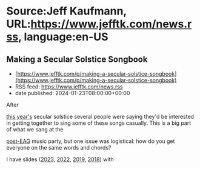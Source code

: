 # Source:Jeff Kaufmann, URL:https://www.jefftk.com/news.rss, language:en-US

## Making a Secular Solstice Songbook
 - [https://www.jefftk.com/p/making-a-secular-solstice-songbook](https://www.jefftk.com/p/making-a-secular-solstice-songbook)
 - RSS feed: https://www.jefftk.com/news.rss
 - date published: 2024-01-23T08:00:00+00:00

<p><span>

After </span>

<a href="https://www.jefftk.com/p/boston-solstice-2023-retrospective">this
year's</a> secular solstice several people were saying they'd be
interested in getting together to sing some of these songs
casually. This is a big part of what we sang at the 

<a href="https://www.jefftk.com/p/post-eag-music-party">post-EAG</a>
music party, but one issue was logistical: how do you get everyone on
the same words and chords?



<p>

I have slides (<a href="https://docs.google.com/presentation/d/1opDO8m-DvhW0nACIAP0GeisnMkqFSCZA3_wtWZrWAhY/edit#slide=id.g1b521cf3073_0_29">2023</a>,
<a href="https://docs.google.com/presentation/d/14rTR4qWd6y8gMnn0nleH6L-fnGeS9KPQY9sxIW45CBU/edit#slide=id.g1b521cf3073_0_36">2022</a>,
<a href="https://docs.google.com/presentation/d/1thtQmnf_pA7hToum0ojJoOJzsr8ERLchn9zungjoHRo/edit#slide=id.g4a173231e5_0_105">2019</a>,
<a href="https://docs.google.com/presentation/d/1L_mH5FCnddw6U_cspLyWjoYyjbkUlQW46bwJgHJBAxI/edit">2018</a>)
with 

